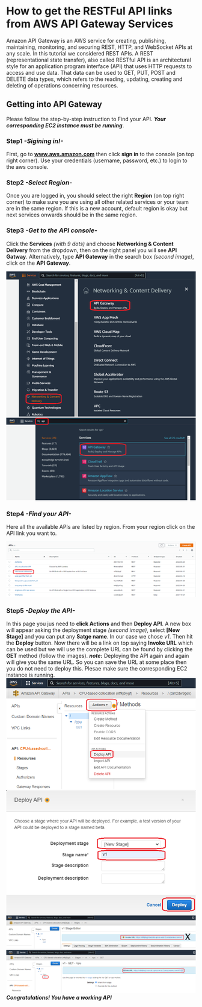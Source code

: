 # How to get the RESTFul API links from AWS API Gateway Services

Amazon API Gateway is an AWS service for creating, publishing, maintaining, monitoring, and securing REST, HTTP, and WebSocket APIs at any scale. 
In this tutorial we considered REST APIs. A REST (representational state transfer), also called RESTful API is an architectural style for an 
application program interface (API) that uses HTTP requests to access and use data. That data can be used to GET, PUT, POST and DELETE data types,
which refers to the reading, updating, creating and deleting of operations concerning resources.

## Getting into API Gateway

Please follow the step-by-step instruction to Find your API. ***Your corresponding EC2 instance must be running***.
### Step1 ***-Sigining in!-***

First, go to **www.aws.amazon.com** then click **sign in** to the console (on top right corner). Use your credentials (username, password, etc.) to login to the aws console.

### Step2 ***-Select Region-***

Once you are logged in, you should select the right **Region** (on top right corner) to make sure you are using all other related services or your team are in the same region. If this is a new account, default region is okay but next services onwards should be in the same region.

### Step3 ***-Get to the API console-***

Click the **Services** _(with 9 dots)_ and choose **Networking & Content Delivery** from the dropdown, then on the right panel you will see **API Gatway**. Alternatively, type **API Gateway** in the search box _(second image)_, click on the **API Gateway**.

![text-here](./apigateway-images/1.png)
![text-here](./apigateway-images/2.png)

### Step4 ***-Find your API-***

Here all the available APIs are listed by region. From your region click on the API link you want to.

![text-here](./apigateway-images/3.png)

### Step5 ***-Deploy the API-***

In this page you jus need to **click Actions** and then **Deploy API**. A new box will appear asking the deployment stage _(second image)_, select **[New Stage]** and you can put any **Satge name**. In our case we chose _v1_. Then hit the **Deploy** button. Now there will be a link on top saying **Invoke  URL** which can be used but we will use the complete URL can be found by clicking the **GET** method (follow the images).
***note:*** Deploying the API again and again will give you the same URL. So you can save the URL at some place then you do not need to deploy this. Plesae make sure the corresponding EC2 instance is running.
![text-here](./apigateway-images/4.png)
![text-here](./apigateway-images/5.png)
![text-here](./apigateway-images/6.png)
![text-here](./apigateway-images/7.png)
***Congratulations! You have a working API***
